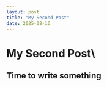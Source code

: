 ```yaml
---
layout: post
title: "My Second Post"
date: 2025-08-16
---
```

# My Second Post\
## Time to write something 
